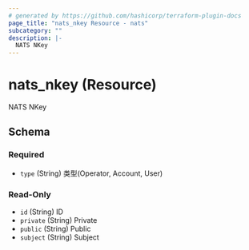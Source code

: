 ```yaml
---
# generated by https://github.com/hashicorp/terraform-plugin-docs
page_title: "nats_nkey Resource - nats"
subcategory: ""
description: |-
  NATS NKey
---
```


# nats_nkey (Resource)

NATS NKey



<!-- schema generated by tfplugindocs -->
## Schema

### Required

- `type` (String) 类型(Operator, Account, User)

### Read-Only

- `id` (String) ID
- `private` (String) Private
- `public` (String) Public
- `subject` (String) Subject
